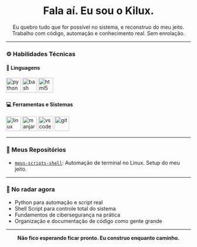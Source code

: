 <h1 align="center">Fala aí. Eu sou o Kilux.</h1>

<p align="center">
  Eu quebro tudo que for possível no sistema, e reconstruo do meu jeito. <br>
  Trabalho com código, automação e conhecimento real. Sem enrolação.
</p>

---

### ⚙️ Habilidades Técnicas

#### 🐍 Linguagens
<p align="left">
  <img src="https://cdn.jsdelivr.net/gh/devicons/devicon/icons/python/python-original.svg" height="40" alt="python" />
  <img src="https://cdn.jsdelivr.net/gh/devicons/devicon/icons/bash/bash-original.svg" height="40" alt="bash" />
  <img src="https://cdn.jsdelivr.net/gh/devicons/devicon/icons/html5/html5-original.svg" height="40" alt="html5" />
</p>

#### 💻 Ferramentas e Sistemas
<p align="left">
  <img src="https://cdn.jsdelivr.net/gh/devicons/devicon/icons/linux/linux-original.svg" height="40" alt="linux" />
  <img src="https://cdn.jsdelivr.net/gh/devicons/devicon/icons/manjaro/manjaro-original.svg" height="40" alt="manjaro" />
  <img src="https://cdn.jsdelivr.net/gh/devicons/devicon/icons/vscode/vscode-original.svg" height="40" alt="vscode" />
  <img src="https://cdn.jsdelivr.net/gh/devicons/devicon/icons/git/git-original.svg" height="40" alt="git" />
</p>

---

### 📂 Meus Repositórios

- [`meus-scripts-shell`](https://github.com/kizhixz/meus-scripts-shell): Automação de terminal no Linux. Setup do meu jeito.
  
---

### 📡 No radar agora

- Python para automação e script real
- Shell Script para controle total do sistema
- Fundamentos de cibersegurança na prática
- Organização e documentação de código como gente grande

---

<p align="center">
  <b>Não fico esperando ficar pronto. Eu construo enquanto caminho.</b>
</p>

